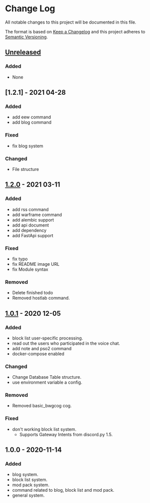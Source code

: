 # Change Log

All notable changes to this project will be documented in this file.

The format is based on [Keep a Changelog](http://keepachangelog.com/)
and this project adheres to [Semantic Versioning](http://semver.org/).

## [Unreleased]

### Added

- None

## [1.2.1] - 2021 04-28

### Added

- add eew command
- add blog command

### Fixed

- fix blog system

### Changed

- File structure

## [1.2.0] - 2021 03-11

### Added

- add rss command
- add warframe command
- add alembic support
- add api document
- add dependency
- add FastApi support

### Fixed

- fix typo
- fix README image URL
- fix Module syntax

### Removed

- Delete finished todo
- Removed hostlab command.

## [1.0.1] - 2020 12-05

### Added

- block list user-specific processing.
- read out the users who participated in the voice chat.
- add note and pso2 command
- docker-compose enabled

### Changed

- Change Database Table structure.
- use environment variable a config.

### Removed

- Removed basic_bwgcog cog.

### Fixed

- don't working block list system.
  - Supports Gateway Intents from discord.py 1.5.

## 1.0.0 - 2020-11-14

### Added

- blog system.
- block list system.
- mod pack system.
- command related to blog, block list and mod pack.
- general system.

[Unreleased]: https://github.com/yupix/ssm/compare/testing...HEAD
[1.0.1]: https://github.com/yupix/ssm/compare/v1.0.1...v1.0.0
[1.2.0]: https://github.com/yupix/ssm/compare/v1.2.0...v1.0.1
